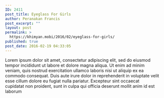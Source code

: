 ```yaml
---
ID: 2411
post_title: Eyeglass For Girls
author: Peranakan Francis
post_excerpt: ""
layout: post
permalink: >
  https://khimyan.mobi/2016/02/eyeglass-for-girls/
published: true
post_date: 2016-02-19 04:33:05
---
```

Lorem ipsum dolor sit amet, consectetur adipiscing elit, sed do eiusmod tempor incididunt ut labore et dolore magna aliqua. Ut enim ad minim veniam, quis nostrud exercitation ullamco laboris nisi ut aliquip ex ea commodo consequat. Duis aute irure dolor in reprehenderit in voluptate velit esse cillum dolore eu fugiat nulla pariatur. Excepteur sint occaecat cupidatat non proident, sunt in culpa qui officia deserunt mollit anim id est laborum